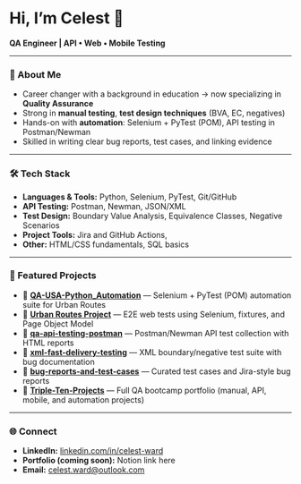 # Hi, I’m Celest 👋  
**QA Engineer | API • Web • Mobile Testing**

---

### 🚀 About Me
- Career changer with a background in education → now specializing in **Quality Assurance**  
- Strong in **manual testing**, **test design techniques** (BVA, EC, negatives)  
- Hands-on with **automation**: Selenium + PyTest (POM), API testing in Postman/Newman  
- Skilled in writing clear bug reports, test cases, and linking evidence  

---

### 🛠️ Tech Stack
- **Languages & Tools:** Python, Selenium, PyTest, Git/GitHub  
- **API Testing:** Postman, Newman, JSON/XML  
- **Test Design:** Boundary Value Analysis, Equivalence Classes, Negative Scenarios  
- **Project Tools:** Jira and GitHub Actions,
- **Other:** HTML/CSS fundamentals, SQL basics  

---

### 📌 Featured Projects
- 🔗 [**QA-USA-Python_Automation**](https://github.com/CelestRW/QA-USA-Python_Automation) — Selenium + PyTest (POM) automation suite for Urban Routes  
- 🔗 [**Urban Routes Project**](https://github.com/CelestRW/urban-routes-project) — E2E web tests using Selenium, fixtures, and Page Object Model  
- 🔗 [**qa-api-testing-postman**](https://github.com/CelestRW/qa-api-testing-postman) — Postman/Newman API test collection with HTML reports  
- 🔗 [**xml-fast-delivery-testing**](https://github.com/CelestRW/xml-fast-delivery-testing) — XML boundary/negative test suite with bug documentation  
- 🔗 [**bug-reports-and-test-cases**](https://github.com/CelestRW/bug-reports-and-test-cases) — Curated test cases and Jira-style bug reports  
- 🔗 [**Triple-Ten-Projects**](https://github.com/CelestRW/Triple-Ten-Projects) — Full QA bootcamp portfolio (manual, API, mobile, and automation projects)

---

### 🌐 Connect
- **LinkedIn:** [linkedin.com/in/celest-ward](https://www.linkedin.com/in/celest-ward)  
- **Portfolio (coming soon):** Notion link here  
- **Email:** [celest.ward@outlook.com](mailto:celest.ward@outlook.com)
